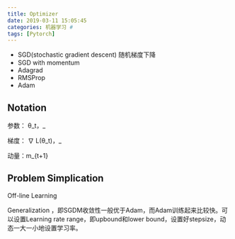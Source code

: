 ```yaml
---
title: Optimizer
date: 2019-03-11 15:05:45
categories: 机器学习 #
tags: [Pytorch]
---
```


- SGD(stochastic gradient descent)  随机梯度下降
- SGD with momentum
- Adagrad
- RMSProp
- Adam

## Notation

参数： θ_t，_

梯度： ∇ L(θ_t)，_

动量：m_{t+1}

## Problem Simplication

Off-line Learning





Generalization  ，即SGDM收敛性一般优于Adam，而Adam训练起来比较快。可以设置Learning rate range，即upbound和lower bound，设置好stepsize，动态一大一小地设置学习率。

